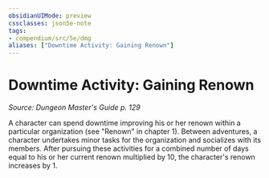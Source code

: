 ```yaml
---
obsidianUIMode: preview
cssclasses: json5e-note
tags:
- compendium/src/5e/dmg
aliases: ["Downtime Activity: Gaining Renown"]
---
```

# Downtime Activity: Gaining Renown
*Source: Dungeon Master's Guide p. 129* 

A character can spend downtime improving his or her renown within a particular organization (see "Renown" in chapter 1). Between adventures, a character undertakes minor tasks for the organization and socializes with its members. After pursuing these activities for a combined number of days equal to his or her current renown multiplied by 10, the character's renown increases by 1.